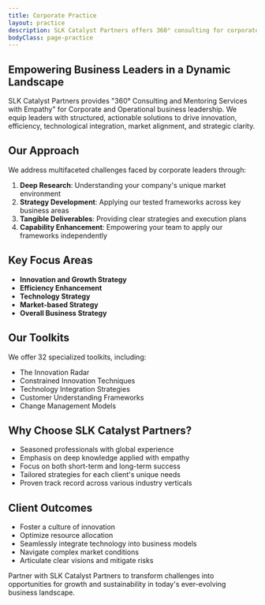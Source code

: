 ```yaml
---
title: Corporate Practice
layout: practice
description: SLK Catalyst Partners offers 360° consulting for corporate leaders. Our 32 toolkits drive innovation, efficiency, and growth. Transform your business with our expert strategic solutions.
bodyClass: page-practice
---
```


## Empowering Business Leaders in a Dynamic Landscape

SLK Catalyst Partners provides "360° Consulting and Mentoring Services with Empathy" for Corporate and Operational business leadership. We equip leaders with structured, actionable solutions to drive innovation, efficiency, technological integration, market alignment, and strategic clarity.

## Our Approach

We address multifaceted challenges faced by corporate leaders through:

1. **Deep Research**: Understanding your company's unique market environment
2. **Strategy Development**: Applying our tested frameworks across key business areas
3. **Tangible Deliverables**: Providing clear strategies and execution plans
4. **Capability Enhancement**: Empowering your team to apply our frameworks independently

## Key Focus Areas

- **Innovation and Growth Strategy**
- **Efficiency Enhancement**
- **Technology Strategy**
- **Market-based Strategy**
- **Overall Business Strategy**

## Our Toolkits

We offer 32 specialized toolkits, including:

- The Innovation Radar
- Constrained Innovation Techniques
- Technology Integration Strategies
- Customer Understanding Frameworks
- Change Management Models

## Why Choose SLK Catalyst Partners?

- Seasoned professionals with global experience
- Emphasis on deep knowledge applied with empathy
- Focus on both short-term and long-term success
- Tailored strategies for each client's unique needs
- Proven track record across various industry verticals

## Client Outcomes

- Foster a culture of innovation
- Optimize resource allocation
- Seamlessly integrate technology into business models
- Navigate complex market conditions
- Articulate clear visions and mitigate risks

Partner with SLK Catalyst Partners to transform challenges into opportunities for growth and sustainability in today's ever-evolving business landscape.

